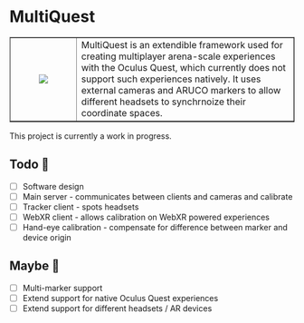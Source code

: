 # MultiQuest
<table border="none">
  <td valign="middle" align="center" width="100">
  	<img src="https://i.imgur.com/PgiklaT.jpeg">
  </td>
  <td>
  	MultiQuest is an extendible framework used for creating multiplayer arena-scale experiences with the Oculus Quest, which currently does not support such experiences natively. It uses external cameras and ARUCO markers to allow different headsets to synchrnoize their coordinate spaces.
  </td>
</table>

This project is currently a work in progress.

## Todo 📃
- [ ] Software design
- [ ] Main server - communicates between clients and cameras and calibrate 
- [ ] Tracker client - spots headsets
- [ ] WebXR client - allows calibration on WebXR powered experiences
- [ ] Hand-eye calibration - compensate for difference between marker and device origin
## Maybe 🤔
- [ ] Multi-marker support
- [ ] Extend support for native Oculus Quest experiences
- [ ] Extend support for different headsets / AR devices
